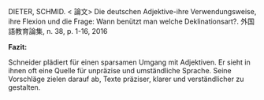 DIETER, SCHMID. < 論文> Die deutschen Adjektive-ihre Verwendungsweise, ihre Flexion und die Frage: Wann benützt man welche Deklinationsart?. 外国語教育論集, n. 38, p. 1-16, 2016

**Fazit:**

Schneider plädiert für einen sparsamen Umgang mit Adjektiven. Er sieht in ihnen oft eine Quelle für unpräzise und umständliche Sprache. Seine Vorschläge zielen darauf ab, Texte präziser, klarer und verständlicher zu gestalten.
